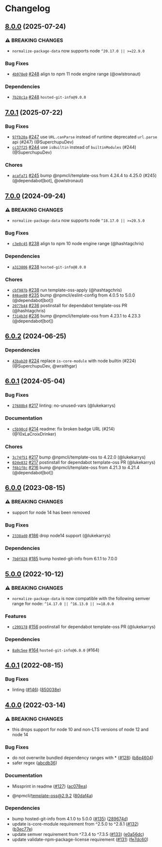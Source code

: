 # Changelog

## [8.0.0](https://github.com/npm/normalize-package-data/compare/v7.0.1...v8.0.0) (2025-07-24)
### ⚠️ BREAKING CHANGES
* `normalize-package-data` now supports node `^20.17.0 || >=22.9.0`
### Bug Fixes
* [`4b978e0`](https://github.com/npm/normalize-package-data/commit/4b978e07b4c257407a60aef4fa325bea6a773164) [#248](https://github.com/npm/normalize-package-data/pull/248) align to npm 11 node engine range (@owlstronaut)
### Dependencies
* [`7b28c1a`](https://github.com/npm/normalize-package-data/commit/7b28c1a84de9efa04b1f5d6a790e6fb082ef0244) [#248](https://github.com/npm/normalize-package-data/pull/248) `hosted-git-info@9.0.0`

## [7.0.1](https://github.com/npm/normalize-package-data/compare/v7.0.0...v7.0.1) (2025-07-22)
### Bug Fixes
* [`97fb20a`](https://github.com/npm/normalize-package-data/commit/97fb20adabf7a6f22c67733252b2e30da520ed96) [#247](https://github.com/npm/normalize-package-data/pull/247) use `URL.canParse` instead of runtime deprecated `url.parse` api (#247) (@SuperchupuDev)
* [`cc37f25`](https://github.com/npm/normalize-package-data/commit/cc37f25f02b8110ceded0cdfae5e4bb33dd2de0d) [#244](https://github.com/npm/normalize-package-data/pull/244) use `isBuiltin` instead of `builtinModules` (#244) (@SuperchupuDev)
### Chores
* [`acafa71`](https://github.com/npm/normalize-package-data/commit/acafa7127ca8af7cbb60813e63d197d418dd759f) [#245](https://github.com/npm/normalize-package-data/pull/245) bump @npmcli/template-oss from 4.24.4 to 4.25.0 (#245) (@dependabot[bot], @owlstronaut)

## [7.0.0](https://github.com/npm/normalize-package-data/compare/v6.0.2...v7.0.0) (2024-09-24)
### ⚠️ BREAKING CHANGES
* `normalize-package-data` now supports node `^18.17.0 || >=20.5.0`
### Bug Fixes
* [`c3e0c45`](https://github.com/npm/normalize-package-data/commit/c3e0c452c9a7b75bee471c8cac29b40361ea6387) [#238](https://github.com/npm/normalize-package-data/pull/238) align to npm 10 node engine range (@hashtagchris)
### Dependencies
* [`a313806`](https://github.com/npm/normalize-package-data/commit/a313806d61272799b577b5dbe56639047d933480) [#238](https://github.com/npm/normalize-package-data/pull/238) `hosted-git-info@8.0.0`
### Chores
* [`cbf987b`](https://github.com/npm/normalize-package-data/commit/cbf987bc26b974adcc45ded1d3a0d5ad73bc67a7) [#238](https://github.com/npm/normalize-package-data/pull/238) run template-oss-apply (@hashtagchris)
* [`846ae80`](https://github.com/npm/normalize-package-data/commit/846ae80d05f26b22ac2bec3e8bb300ce2e67aa19) [#235](https://github.com/npm/normalize-package-data/pull/235) bump @npmcli/eslint-config from 4.0.5 to 5.0.0 (@dependabot[bot])
* [`2077b44`](https://github.com/npm/normalize-package-data/commit/2077b44f59009fd98ea4d0efd5a353c413cf122b) [#236](https://github.com/npm/normalize-package-data/pull/236) postinstall for dependabot template-oss PR (@hashtagchris)
* [`f314b3d`](https://github.com/npm/normalize-package-data/commit/f314b3d6c28febedb819ecfad8ff5fa730a1c666) [#236](https://github.com/npm/normalize-package-data/pull/236) bump @npmcli/template-oss from 4.23.1 to 4.23.3 (@dependabot[bot])

## [6.0.2](https://github.com/npm/normalize-package-data/compare/v6.0.1...v6.0.2) (2024-06-25)

### Dependencies

* [`43bab20`](https://github.com/npm/normalize-package-data/commit/43bab2087123dd105235bee9e4d99a84fa179bd3) [#224](https://github.com/npm/normalize-package-data/pull/224) replace `is-core-module` with node builtin (#224) (@SuperchupuDev, @wraithgar)

## [6.0.1](https://github.com/npm/normalize-package-data/compare/v6.0.0...v6.0.1) (2024-05-04)

### Bug Fixes

* [`27688b4`](https://github.com/npm/normalize-package-data/commit/27688b4e35adbff465eb333374854fe19ac1795d) [#217](https://github.com/npm/normalize-package-data/pull/217) linting: no-unused-vars (@lukekarrys)

### Documentation

* [`c5b90cd`](https://github.com/npm/normalize-package-data/commit/c5b90cdaaee99adefb805a1e84289ff66e23cc38) [#214](https://github.com/npm/normalize-package-data/pull/214) readme: fix broken badge URL (#214) (@10xLaCroixDrinker)

### Chores

* [`3c74f51`](https://github.com/npm/normalize-package-data/commit/3c74f51a1a754e34023bfb8db25418c75d3642e7) [#217](https://github.com/npm/normalize-package-data/pull/217) bump @npmcli/template-oss to 4.22.0 (@lukekarrys)
* [`02de832`](https://github.com/npm/normalize-package-data/commit/02de832d320573c142659fece85fc7fb8a022ac5) [#217](https://github.com/npm/normalize-package-data/pull/217) postinstall for dependabot template-oss PR (@lukekarrys)
* [`f6b1f8c`](https://github.com/npm/normalize-package-data/commit/f6b1f8cff7a0eb346b82c76c9191bab2ae7d197e) [#216](https://github.com/npm/normalize-package-data/pull/216) bump @npmcli/template-oss from 4.21.3 to 4.21.4 (@dependabot[bot])

## [6.0.0](https://github.com/npm/normalize-package-data/compare/v5.0.0...v6.0.0) (2023-08-15)

### ⚠️ BREAKING CHANGES

* support for node 14 has been removed

### Bug Fixes

* [`2338ad0`](https://github.com/npm/normalize-package-data/commit/2338ad01a93ad731f100aaa385da81f5adfe1903) [#186](https://github.com/npm/normalize-package-data/pull/186) drop node14 support (@lukekarrys)

### Dependencies

* [`7b0f828`](https://github.com/npm/normalize-package-data/commit/7b0f82848d2a09c213d9749ffac70975fb5e61ca) [#185](https://github.com/npm/normalize-package-data/pull/185) bump hosted-git-info from 6.1.1 to 7.0.0

## [5.0.0](https://github.com/npm/normalize-package-data/compare/v4.0.1...v5.0.0) (2022-10-12)

### ⚠️ BREAKING CHANGES

* `normalize-package-data` is now compatible with the following semver range for node: `^14.17.0 || ^16.13.0 || >=18.0.0`

### Features

* [`c299178`](https://github.com/npm/normalize-package-data/commit/c299178b90a1be97a93bebd17204664c2f8d640e) [#156](https://github.com/npm/normalize-package-data/pull/156) postinstall for dependabot template-oss PR (@lukekarrys)

### Dependencies

* [`8a9c5ee`](https://github.com/npm/normalize-package-data/commit/8a9c5ee4f0e57e239069b44c9d89e8987efaaf40) [#164](https://github.com/npm/normalize-package-data/pull/164) `hosted-git-info@6.0.0` (#164)

## [4.0.1](https://github.com/npm/normalize-package-data/compare/v4.0.0...v4.0.1) (2022-08-15)


### Bug Fixes

* linting ([#146](https://github.com/npm/normalize-package-data/issues/146)) ([850038e](https://github.com/npm/normalize-package-data/commit/850038e68baa8155f55f9169977cb631fecbe1d4))

## [4.0.0](https://www.github.com/npm/normalize-package-data/compare/v3.0.3...v4.0.0) (2022-03-14)


### ⚠ BREAKING CHANGES

* this drops support for node 10 and non-LTS versions of node 12 and node 14

### Bug Fixes

* do not overwrite bundled dependency ranges with * ([#128](https://www.github.com/npm/normalize-package-data/issues/128)) ([b8e4604](https://www.github.com/npm/normalize-package-data/commit/b8e460412c45a334c71f874d8fe118522ae73c95))
* safer regex ([abcdb36](https://www.github.com/npm/normalize-package-data/commit/abcdb36f5bbeeb4d1e0a0aafac6aaf8b3e8488b3))


### Documentation

* Missprint in readme ([#127](https://www.github.com/npm/normalize-package-data/issues/127)) ([ac078ea](https://www.github.com/npm/normalize-package-data/commit/ac078eaa9bc3f41c971bdf5539e46b2738820156))


* @npmcli/template-oss@2.9.2 ([80daf4a](https://www.github.com/npm/normalize-package-data/commit/80daf4a771c0cae08695466f0b766f6989b31525))


### Dependencies

* bump hosted-git-info from 4.1.0 to 5.0.0 ([#135](https://www.github.com/npm/normalize-package-data/issues/135)) ([289674d](https://www.github.com/npm/normalize-package-data/commit/289674dc86fca6e2685d505b9e735bdc6ef84ea6))
* update is-core-module requirement from ^2.5.0 to ^2.8.1 ([#132](https://www.github.com/npm/normalize-package-data/issues/132)) ([b3ec77e](https://www.github.com/npm/normalize-package-data/commit/b3ec77e1413c17713ccd984ad2702679cc02f6eb))
* update semver requirement from ^7.3.4 to ^7.3.5 ([#133](https://www.github.com/npm/normalize-package-data/issues/133)) ([e0a56dc](https://www.github.com/npm/normalize-package-data/commit/e0a56dc76afa0da4e147afe8892c5b0306f1a77a))
* update validate-npm-package-license requirement ([#131](https://www.github.com/npm/normalize-package-data/issues/131)) ([fe7dc60](https://www.github.com/npm/normalize-package-data/commit/fe7dc60d74e8cdaaf8b0015e67a57b4aa5366f63))
